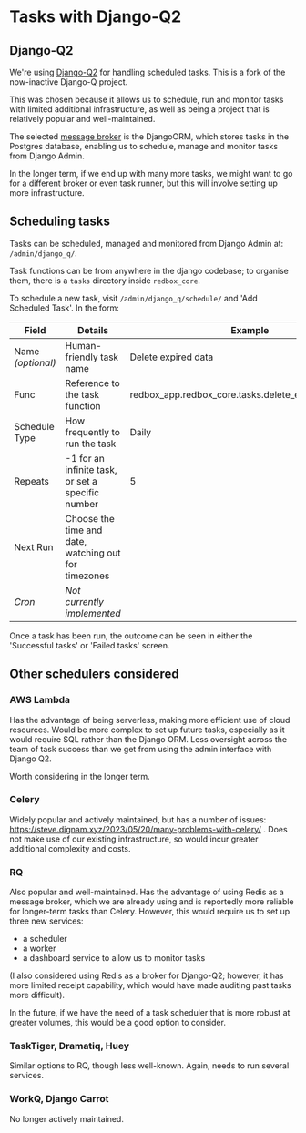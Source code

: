 # Tasks with Django-Q2

## Django-Q2

We're using [Django-Q2](https://django-q2.readthedocs.io/) for handling scheduled tasks.
This is a fork of the now-inactive Django-Q project.

This was chosen because it allows us to schedule, run and monitor tasks with limited additional infrastructure, as well as being a project that is relatively popular and well-maintained.

The selected [message broker](https://django-q2.readthedocs.io/) is the DjangoORM, which stores tasks in the Postgres database, enabling us to schedule, manage and monitor tasks from Django Admin.

In the longer term, if we end up with many more tasks, we might want to go for a different broker or even task runner, but this will involve setting up more infrastructure.

## Scheduling tasks

Tasks can be scheduled, managed and monitored from Django Admin at: `/admin/django_q/`.

Task functions can be from anywhere in the django codebase; to organise them, there is a `tasks` directory inside `redbox_core`.

To schedule a new task, visit `/admin/django_q/schedule/` and 'Add Scheduled Task'.
In the form:

| Field   | Details | Example |
| -------- | ------- | ------- |
| Name *(optional)* | Human-friendly task name | Delete expired data |
| Func | Reference to the task function   | redbox_app.redbox_core.tasks.delete_expired_data.task     |
| Schedule Type    | How frequently to run the task    | Daily     |
| Repeats    | -1 for an infinite task, or set a specific number    | 5     |
| Next Run    | Choose the time and date, watching out for timezones    |      |
| *Cron*  | *Not currently implemented*    |      |

Once a task has been run, the outcome can be seen in either the 'Successful tasks' or 'Failed tasks' screen.

## Other schedulers considered

### AWS Lambda

Has the advantage of being serverless, making more efficient use of cloud resources. Would be more complex to set up future tasks, especially as it would require SQL rather than the Django ORM. Less oversight across the team of task success than we get from using the admin interface with Django Q2.

Worth considering in the longer term.

### Celery

Widely popular and actively maintained, but has a number of issues: https://steve.dignam.xyz/2023/05/20/many-problems-with-celery/ . Does not make use of our existing infrastructure, so would incur greater additional complexity and costs.

### RQ

Also popular and well-maintained. Has the advantage of using Redis as a message broker, which we are already using and is reportedly more reliable for longer-term tasks than Celery. However, this would require us to set up three new services:

* a scheduler
* a worker
* a dashboard service to allow us to monitor tasks

(I also considered using Redis as a broker for Django-Q2; however, it has more limited receipt capability, which would have made auditing past tasks more difficult).

In the future, if we have the need of a task scheduler that is more robust at greater volumes, this would be a good option to consider.

### TaskTiger, Dramatiq, Huey

Similar options to RQ, though less well-known. Again, needs to run several services.

### WorkQ, Django Carrot

No longer actively maintained.
